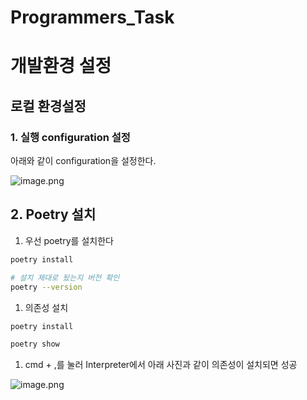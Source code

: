 # Programmers_Task

# 개발환경 설정

## 로컬 환경설정

### 1. 실행 configuration 설정

아래와 같이 configuration을 설정한다.

![image.png](%E1%84%80%E1%85%A2%E1%84%87%E1%85%A1%E1%86%AF%E1%84%92%E1%85%AA%E1%86%AB%E1%84%80%E1%85%A7%E1%86%BC%20%E1%84%89%E1%85%A5%E1%86%AF%E1%84%8C%E1%85%A5%E1%86%BC%201b4b4f1e4fdd80038ba3fed41c5d39cd/image.png)

## 2. Poetry 설치

1. 우선 poetry를 설치한다

```bash
poetry install

# 설치 제대로 됬는지 버전 확인
poetry --version
```

1. 의존성 설치

```bash
poetry install

poetry show
```

1. cmd + ,를 눌러 Interpreter에서 아래 사진과 같이 의존성이 설치되면 성공

![image.png](%E1%84%80%E1%85%A2%E1%84%87%E1%85%A1%E1%86%AF%E1%84%92%E1%85%AA%E1%86%AB%E1%84%80%E1%85%A7%E1%86%BC%20%E1%84%89%E1%85%A5%E1%86%AF%E1%84%8C%E1%85%A5%E1%86%BC%201b4b4f1e4fdd80038ba3fed41c5d39cd/image%201.png)
